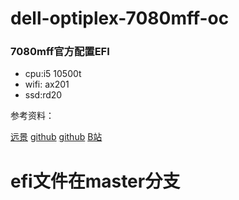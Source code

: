 # dell-optiplex-7080mff-oc
### 7080mff官方配置EFI

- cpu:i5 10500t
- wifi: ax201
- ssd:rd20

参考资料：

[远景](https://bbs.pcbeta.com/forum.php?mod=viewthread&amp;tid=1886695&amp;page=1#pid51235808)
[github](https://github.com/3dudu/dell-optiplex-7080-hackintosh-opencore)
[github](https://github.com/jerryhan77/dell-optiplex-7080mff-opencore)
[B站](https://www.bilibili.com/video/BV1fo4y197Y4?spm_id_from=333.788.b_636f6d6d656e74.6)

# efi文件在master分支

